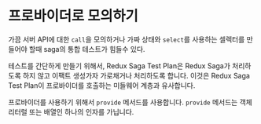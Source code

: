 # 프로바이더로 모의하기

가끔 서버 API에 대한 `call`을 모의하거나 가짜 상태와 `select`를 사용하는 셀렉터를 만들어야 할때 
saga의 통합 테스트가 힘들수 있다.
<!-- Sometimes integration testing sagas can be laborious, especially when you have
to mock server APIs for `call` or create fake state and selectors to use with
`select`. -->

테스트를 간단하게 만들기 위해서, Redux Saga Test Plan은 Redux Saga가 처리하도록 하지 않고 
이팩트 생성가자 가로채거나 처리하도록 합니다. 이것은 Redux Saga Test Plan이 프로바이더를 호출하는 
미들웨어 계층과 유사합니다.
<!-- To make tests simpler, Redux Saga Test Plan allows you to intercept and handle
effect creators instead of letting Redux Saga handle them. This is similar to a
middleware layer that Redux Saga Test Plan calls _providers_. -->

프로바이더를 사용하기 위해서 `provide` 메서드를 사용합니다. `provide` 메서드는 객체 리터럴 또는 배열인 
하나의 인자를 가닙니다.
<!-- To use providers, you can call the `provide` method. The `provide` method takes
one argument which can either be an array or an object literal. -->

